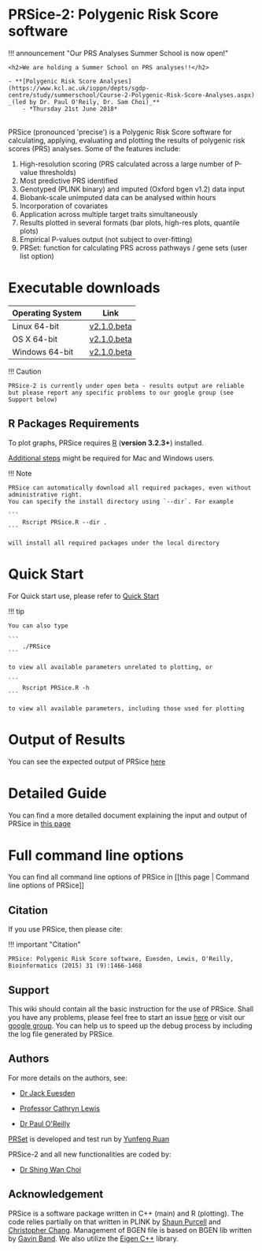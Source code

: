 <h1>PRSice-2: Polygenic Risk Score software</h1>

!!! announcement "Our PRS Analyses Summer School is now open!"

    <h2>We are holding a Summer School on PRS analyses!!</h2>

    - **[Polygenic Risk Score Analyses](https://www.kcl.ac.uk/ioppn/depts/sgdp-centre/study/summerschool/Course-2-Polygenic-Risk-Score-Analyses.aspx) _(led by Dr. Paul O'Reily, Dr. Sam Choi)_**
        - *Thursday 21st June 2018*

<br />
PRSice (pronounced 'precise') is a Polygenic Risk Score software for calculating, applying, evaluating and plotting the results of polygenic risk scores (PRS) analyses. Some of the features include:

1. High-resolution scoring (PRS calculated across a large number of P-value thresholds)
2. Most predictive PRS identified
3. Genotyped (PLINK binary) and imputed (Oxford bgen v1.2) data input
4. Biobank-scale unimputed data can be analysed within hours
5. Incorporation of covariates
6. Application across multiple target traits simultaneously
7. Results plotted in several formats (bar plots, high-res plots, quantile plots)
8. Empirical P-values output (not subject to over-fitting)
9. PRSet: function for calculating PRS across pathways / gene sets (user list option)

# Executable downloads
| Operating System | Link |
| -----------------|:----:|
| Linux 64-bit | [v2.1.0.beta](https://github.com/choishingwan/PRSice/releases/download/2.1.0.beta/PRSice_linux_20180214.zip) |
| OS X 64-bit | [v2.1.0.beta](https://github.com/choishingwan/PRSice/releases/download/2.1.0.beta/PRSice_mac_20180214.zip) |
| Windows 64-bit | [v2.1.0.beta](https://github.com/choishingwan/PRSice/releases/download/2.1.0.beta/PRSice_win64_20180214.zip) |

!!! Caution

    PRSice-2 is currently under open beta - results output are reliable but please report any specific problems to our google group (see Support below)

## R Packages Requirements

To plot graphs, PRSice requires [R](https://www.r-project.org/) (**version 3.2.3+**) installed.

[Additional steps](extra_steps.md) might be required for Mac and Windows users.

!!! Note 

    PRSice can automatically download all required packages, even without administrative right.
    You can specify the install directory using `--dir`. For example

    ```
        Rscript PRSice.R --dir .
    ```

    will install all required packages under the local directory

# Quick Start
For Quick start use, please refer to [Quick Start](quick_start.md)

!!! tip

    You can also type

    ```
        ./PRSice
    ```

    to view all available parameters unrelated to plotting, or

    ```
        Rscript PRSice.R -h
    ```

    to view all available parameters, including those used for plotting

# Output of Results
You can see the expected output of PRSice [here](step_by_step.md#output-of-results)

# Detailed Guide
You can find a more detailed document explaining the input and output of PRSice in [this page](step_by_step.md)

# Full command line options
You can find all command line options of PRSice in [[this page | Command line options of PRSice]]


## Citation
If you use PRSice, then please cite:

!!! important "Citation"

    PRSice: Polygenic Risk Score software, Euesden, Lewis, O'Reilly, Bioinformatics (2015) 31 (9):1466-1468

## Support
This wiki should contain all the basic instruction for the use of PRSice.
Shall you have any problems, please feel free to start an issue [here](https://github.com/choishingwan/PRSice/issues) or visit our [google group](https://groups.google.com/forum/#!forum/prsice).
You can help us to speed up the debug process by including the log file generated by PRSice.

## Authors
For more details on the authors, see:

- [Dr Jack Euesden](https://kclpure.kcl.ac.uk/portal/en/persons/jack-euesden(972d61b2-89c6-4777-8969-7d88b0c0ece5).html)

- [Professor Cathryn Lewis](http://www.kcl.ac.uk/lsm/research/divisions/gmm/departments/mmg/researchgroups/clewis/index.aspx)

- [Dr Paul O'Reilly](http://www.pauloreilly.info/)

[PRSet](prset_detail.md) is developed and test run by [Yunfeng Ruan](https://www.researchgate.net/profile/Yunfeng_Ruan2)

PRSice-2 and all new functionalities are coded by:

- [Dr Shing Wan Choi](https://choishingwan.github.io)


## Acknowledgement
PRSice is a software package written in C++ (main) and R (plotting).
The code relies partially on that written in PLINK by [Shaun Purcell](http://research.mssm.edu/statgen/) and [Christopher Chang](https://www.cog-genomics.org/software).
Management of BGEN file is based on BGEN lib written by [Gavin Band](https://bitbucket.org/gavinband/bgen).
We also utilize the [Eigen C++](eigen.tuxfamily.org) library.
